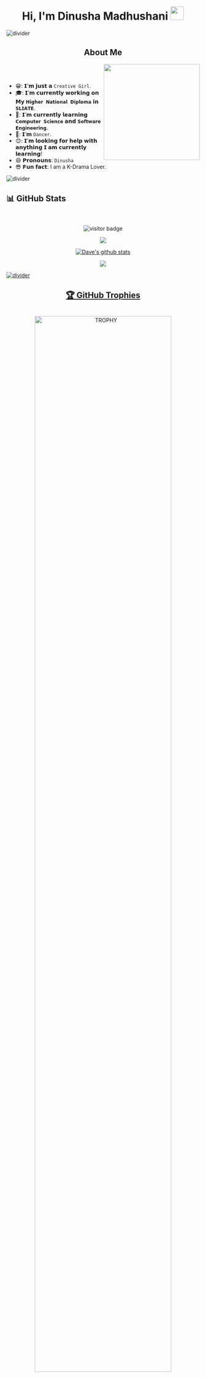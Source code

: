 <h1 align="center">Hi, I'm Dinusha Madhushani <img src="https://media.giphy.com/media/hvRJCLFzcasrR4ia7z/giphy.gif" width="35"></h1>

<!-- Horizontal Divider -->
<img src="https://user-images.githubusercontent.com/73097560/115834477-dbab4500-a447-11eb-908a-139a6edaec5c.gif" alt="divider">



<!-- About Me Section -->
  <h2 align="center"> About Me </h2>

<td width="50%" align="center">
<img align="right" src="https://github.com/7oSkaaa/7oSkaaa/blob/main/Images/Right_Side.gif?raw=true" width = 250px>
</td>
<br><br>

- 😁: 𝗜'𝗺 𝗷𝘂𝘀𝘁 𝗮 `Creative Girl`.
- 🎓: 𝗜’𝗺 𝗰𝘂𝗿𝗿𝗲𝗻𝘁𝗹𝘆 𝘄𝗼𝗿𝗸𝗶𝗻𝗴 𝗼𝗻 𝗠𝘆 `𝗛𝗶𝗴𝗵𝗲𝗿 𝗡𝗮𝘁𝗶𝗼𝗻𝗮𝗹 𝗗𝗶𝗽𝗹𝗼𝗺𝗮` 𝗶𝗻 `𝗦𝗟𝗜𝗔𝗧𝗘`.
- 🤖: 𝗜’𝗺 𝗰𝘂𝗿𝗿𝗲𝗻𝘁𝗹𝘆 𝗹𝗲𝗮𝗿𝗻𝗶𝗻𝗴 `𝗖𝗼𝗺𝗽𝘂𝘁𝗲𝗿 𝗦𝗰𝗶𝗲𝗻𝗰𝗲` 𝗮𝗻𝗱 `𝗦𝗼𝗳𝘁𝘄𝗮𝗿𝗲 𝗘𝗻𝗴𝗶𝗻𝗲𝗲𝗿𝗶𝗻𝗴`.
- 💃: 𝗜’𝗺 `Dancer`.
- 😊: 𝗜’𝗺 𝗹𝗼𝗼𝗸𝗶𝗻𝗴 𝗳𝗼𝗿 𝗵𝗲𝗹𝗽 𝘄𝗶𝘁𝗵 𝗮𝗻𝘆𝘁𝗵𝗶𝗻𝗴 𝗜 𝗮𝗺 𝗰𝘂𝗿𝗿𝗲𝗻𝘁𝗹𝘆 𝗹𝗲𝗮𝗿𝗻𝗶𝗻𝗴!
- 😄  𝗣𝗿𝗼𝗻𝗼𝘂𝗻𝘀: `Dinusha`
- 😎  𝗙𝘂𝗻 𝗳𝗮𝗰𝘁: I am a K-Drama Lover.

<!-- Horizontal Divider -->
<img src="https://user-images.githubusercontent.com/73097560/115834477-dbab4500-a447-11eb-908a-139a6edaec5c.gif" alt="divider">


<!--My Github Stats-->
## 📊 GitHub Stats
</br>

<!--- stats & Trophy (start) -->
<p align="center">
<p align="center"><img src="https://profile-counter.glitch.me/{DinushaMadhushani}/count.svg" alt="visitor badge"/></p>
<p align="center"><a href="https://github.com/DinushaMadhushani"><img src="https://github-readme-stats.vercel.app/api/top-langs/?username=DinushaMadhushani&theme=tokyonight" /></a></p>
<p align="center" ><a href="https://github.com/DinushaMadhushani"><img align="center" src="https://github-readme-stats.vercel.app/api?username=DinushaMadhushani&show_icons=true&theme=tokyonight&line_height=27" alt="Dave's github stats"/</a></p> 
<p align="center" ><img src="https://github-readme-streak-stats.herokuapp.com?user=DinushaMadhushani&theme=tokyonight"></p>

<!--- stats (end) -->

<!--- trophy (start) -->

<!-- Horizontal Divider -->
<img src="https://user-images.githubusercontent.com/73097560/115834477-dbab4500-a447-11eb-908a-139a6edaec5c.gif" alt="divider">

<h2  align=center>🏆 GitHub Trophies</h2>
</br>
<div align=center>
  <a href="https://github.com/ryo-ma/github-profile-trophy" title="Go to Source">
      <img align="center" width=84% src="https://github-profile-trophy.vercel.app/?username=DinushaMadhushani&theme=radical&row=1&column=7&margin-h=15&margin-w=5&no-bg=true" alt="TROPHY" />
    </a>
</div>
</p> 

<!-- Horizontal Divider -->
<img src="https://user-images.githubusercontent.com/73097560/115834477-dbab4500-a447-11eb-908a-139a6edaec5c.gif" alt="divider">


<!--My Github Stats (Graph)-->
![𝚐𝚒𝚝𝚑𝚞𝚋 𝚐𝚛𝚊𝚙𝚑](https://github-readme-activity-graph.vercel.app/graph?username=DinushaMadhushani&theme=react-dark&hide_border=true&area=true)

<br>


<!-- Horizontal Divider -->
<img src="https://user-images.githubusercontent.com/73097560/115834477-dbab4500-a447-11eb-908a-139a6edaec5c.gif" alt="divider">

<h2  align=center> 📚 Programming languages</h2>
</br>
<p align="center">
  <img src="https://github.com/Scar1109/skill-icons/blob/main/icons/HTML.svg" width="50px" alt="HTML">
  <img src="https://github.com/Scar1109/skill-icons/blob/main/icons/CSS.svg" width="50px" alt="CSS">
  <img src="https://github.com/Scar1109/skill-icons/blob/main/icons/Bootstrap.svg" width="50px" alt="Bootstrap">
  <img src="https://github.com/Scar1109/skill-icons/blob/main/icons/JavaScript.svg" width="50px" alt="JavaScript">
  <img src="https://github.com/Scar1109/skill-icons/blob/main/icons/JQuery.svg" width="50px" alt="JQuery">
  <img src="https://github.com/Scar1109/skill-icons/blob/main/icons/Java-Light.svg" width="50px" alt="Java">
  <img src="https://github.com/Scar1109/skill-icons/blob/main/icons/CS.svg" width="50px" alt="C++">
  <img src="https://github.com/Scar1109/skill-icons/blob/main/icons/Python-Dark.svg" width="50px" alt="Python">
</p>


<!-- Horizontal Divider -->
<img src="https://user-images.githubusercontent.com/73097560/115834477-dbab4500-a447-11eb-908a-139a6edaec5c.gif" alt="divider">



<!-- Connect with me -->
<h2  align=center> 🤝 Connect With Me</h2>
</br>
<!--icons and links-->
<p align="center">
<a href="#" target="blank"><img align="center" src="https://github.com/Scar1109/skill-icons/blob/main/icons/Github-Dark.svg" alt="GitHub" height="50" width="50" /></a>
<a href="#" target="blank"><img align="center" src="https://github.com/Scar1109/skill-icons/blob/main/icons/Instagram.svg" alt="instagram" height="50" width="50" /></a>
<a href="#" target="blank"><img align="center" src="https://github.com/dheereshagrwal/colored-icons/blob/master/public/logos/facebook/facebook.svg" alt="Facebook" height="50" width="50" /></a>
<a href="#" target="blank"><img align="center" src="https://github.com/Scar1109/skill-icons/blob/main/icons/Discord.svg" alt="discord" height="50" width="50" /></a>
<a href="#" target="blank"><img align="center" src="https://github.com/Scar1109/skill-icons/blob/main/icons/LinkedIn.svg" alt="LinkedIn" height="50" width="50" /></a>

</p>

<!-- Horizontal Divider -->
<img src="https://user-images.githubusercontent.com/73097560/115834477-dbab4500-a447-11eb-908a-139a6edaec5c.gif" alt="divider">

<h2  align=center> 🐱‍👤 Visitor's Count</h2>
</br>
<p align="center"><img src="https://profile-counter.glitch.me/{DinushaMadhushani}/count.svg" alt="visitor badge"/></p>

<br>

<!-- Horizontal Divider -->
<img src="https://user-images.githubusercontent.com/73097560/115834477-dbab4500-a447-11eb-908a-139a6edaec5c.gif" alt="divider">


</br>

[![Typing SVG](https://readme-typing-svg.herokuapp.com?font=Architects+Daughter&color=7AF79A&size=30&lines=Thanks+For+Coming;Have+A+Nice+Day...;Bye👋)](https://git.io/typing-svg)


<br></br>
